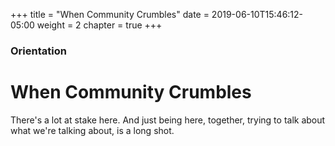 +++
title = "When Community Crumbles"
date = 2019-06-10T15:46:12-05:00
weight = 2
chapter = true
+++

### Orientation

# When Community Crumbles

There's a lot at stake here. And just being here, together, trying to talk about what we're talking about, is a long shot.
